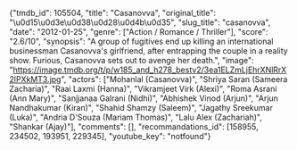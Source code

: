 {"tmdb_id": 105504, "title": "Casanovva", "original_title": "\u0d15\u0d3e\u0d38\u0d28\u0d4b\u0d35", "slug_title": "casanovva", "date": "2012-01-25", "genre": ["Action / Romance / Thriller"], "score": "2.6/10", "synopsis": "A group of fugitives end up killing an international businessman Casanovva's girlfriend, after entrapping the couple in a reality show. Furious, Casanovva sets out to avenge her death.", "image": "https://image.tmdb.org/t/p/w185_and_h278_bestv2/3ea1ELZmLjEhrXNlRrX2lPXkMT3.jpg", "actors": ["Mohanlal (Casanovva)", "Shriya Saran (Sameera Zacharia)", "Raai Laxmi (Hanna)", "Vikramjeet Virk (Alexi)", "Roma Asrani (Ann Mary)", "Sanjjanaa Galrani (Nidhi)", "Abhishek Vinod (Arjun)", "Arjun Nandhakumar (Kiran)", "Shahid Shamzy (Saleem)", "Jagathy Sreekumar (Luka)", "Andria D'Souza (Mariam Thomas)", "Lalu Alex (Zachariah)", "Shankar (Ajay)"], "comments": [], "recommandations_id": [158955, 234502, 193951, 229345], "youtube_key": "notfound"}